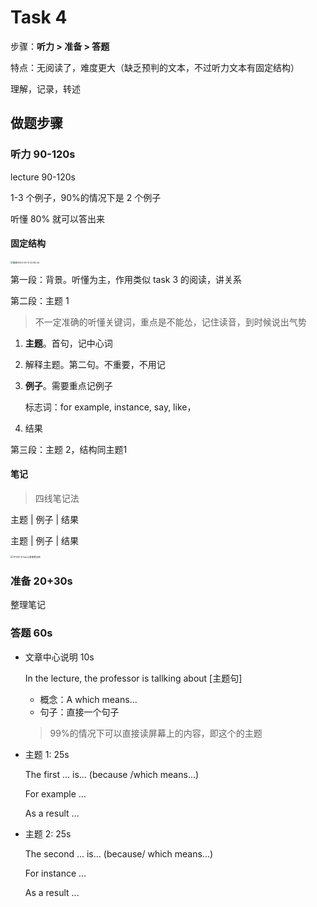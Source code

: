 # Task 4

步骤：**听力 > 准备 > 答题**

特点：无阅读了，难度更大（缺乏预判的文本，不过听力文本有固定结构）

理解，记录，转述

## 做题步骤

### 听力 90-120s

lecture 90-120s

1-3 个例子，90%的情况下是 2 个例子

听懂 80% 就可以答出来

#### 固定结构

<img src="https://cdn.jsdelivr.net/gh/davidliuk/images@master/blog/%E6%88%AA%E5%B1%8F2023-06-11%2022.58.44.png" alt="截屏2023-06-11 22.58.44" style="zoom:25%;" />

第一段：背景。听懂为主，作用类似 task 3 的阅读，讲关系

第二段：主题 1

> 不一定准确的听懂关键词，重点是不能怂，记住读音，到时候说出气势

1. **主题**。首句，记中心词

2. 解释主题。第二句。不重要，不用记

3. **例子**。需要重点记例子

   标志词：for example, instance, say, like，

4. 结果

第三段：主题 2，结构同主题1

#### 笔记

> 四线笔记法

主题 | 例子 | 结果

主题 | 例子 | 结果

<img src="https://cdn.jsdelivr.net/gh/davidliuk/images@master/blog/TPO50-6%20Fancy%E7%AD%94%E6%A1%88%E7%AC%94%E8%AE%B0%E6%96%B0.jpeg" alt="TPO50-6 Fancy答案笔记新" style="zoom:25%;" />

### 准备 20+30s

整理笔记

### 答题 60s

- 文章中心说明 10s

  In the lecture, the professor is tallking about [主题句] 

  - 概念：A which means...
  - 句子：直接一个句子

  > 99%的情况下可以直接读屏幕上的内容，即这个的主题

- 主题 1: 25s

  The first ... is... (because /which means...)

  For example ...

  As a result ...

- 主题 2: 25s

  The second ... is... (because/ which means...)

  For instance ...

  As a result ...

